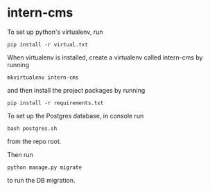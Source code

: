# intern-cms

To set up python's virtualenv, run
```
pip install -r virtual.txt
```

When virtualenv is installed, create a virtualenv called intern-cms by running
```
mkvirtualenv intern-cms
```
and then install the project packages by running

``` 
pip install -r requirements.txt
```

To set up the Postgres database, in console run
```
bash postgres.sh
```
 from the repo root.

Then run
```
python manage.py migrate
```
 to run the DB migration.
